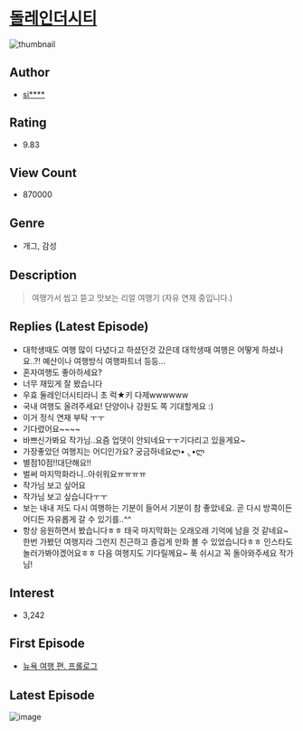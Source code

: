 # [돌레인더시티](https://comic.naver.com/bestChallenge/list?titleId=733799)
![thumbnail](https://image-comic.pstatic.net/user_contents_data/challenge_comic/2020/05/27/327914/thumbnail_202x164999dc97a_cb59_4208_a9f5_e266976f5a5c_00004455.JPEG)

## Author
- [si****](https://comic.naver.com/artistTitle?id=327914)

## Rating
- 9.83

## View Count
- 870000

## Genre
- 개그, 감성

## Description
> 여행가서 씹고 뜯고 맛보는 리얼 여행기 (자유 연재 중입니다.)

## Replies (Latest Episode)
- 대학생때도 여행 많이 다녔다고 하셨던것 갔은데 대학생때 여행은 어떻게 하셨나요..?! 예산이나 여행방식 여행파트너 등등...
- 혼자여행도 좋아하세요?
- 너무 재밌게 잘 봤습니다
- 우효 둘레인더시티라니 초 럭★키 다제wwwwww
- 국내 여행도 올려주세요! 단양이나 강원도 쪽 기대할게요 :)
- 이거 정식 연재 부탁 ㅜㅜ
- 기다렸어요~~~~
- 바쁘신가봐요 작가님..요즘 업뎃이 안되네요ㅜㅜ기다리고 있을게요~
- 가장좋았던 여행지는 어디인가요? 궁금하네요ლ• .̫ •ლ
- 별점10점!!대단해요!!
- 벌써 마지막화라니..아쉬워요ㅠㅠㅠㅠ
- 작가님 보고 싶어요
- 작가님 보고 싶습니다ㅜㅜ
- 보는 내내 저도 다시 여행하는 기분이 들어서 기분이 참 좋았네요. 곧 다시 방콕이든 어디든 자유롭게 갈 수 있기를..^^
- 항상 응원하면서 봤습니다ㅎㅎ 태국 마지막화는 오래오래 기억에 남을 것 같네요~ 한번 가봤던 여행지라 그런지 친근하고 즐겁게 만화 볼 수 있었습니다ㅎㅎ 인스타도 놀러가봐야겠어요ㅎㅎ 다음 여행지도 기다릴께요~ 푹 쉬시고 꼭 돌아와주세요 작가님!

## Interest
- 3,242

## First Episode
- [뉴욕 여행 편. 프롤로그](https://comic.naver.com/bestChallenge/detail?titleId=733799&no=1)

## Latest Episode
![image](https://image-comic.pstatic.net/user_contents_data/challenge_comic/2020/10/06/327914/upload_3832674567145732401.jpeg)
